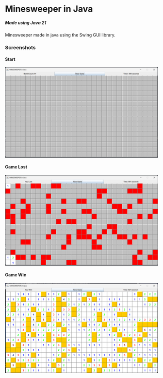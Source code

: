 # Minesweeper in Java

##### Made using Java 21
Minesweeper made in java using the Swing GUI library.


### Screenshots
#### Start
![](resources/startGame.png)
#### Game Lost
![](resources/gameLost.png)
#### Game Win
![](resources/gameWon.png)